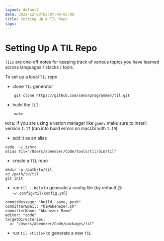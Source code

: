 ```yaml
---
layout: default
date: 2022-12-03T02:07:49-05:00
title: Setting Up A TIL Repo
tags: 
---
```


# Setting Up A TIL Repo

`TILs` are one-off notes for keeping track of various topics you have learned across languages / stacks / tools.

To set up a local `TIL` repo

- clone `TIL` generator

```
    git clone https://github.com/senorprogrammer/til.git
```

- build the `CLI`

```
    make
```

`NOTE`: if you are using a verion manager like `goenv` make sure to install version `1.17` (ran into build errors on macOS with `1.19`)

- add it as an alias

```
code  ~/.zshrc
alias til="/Users/abenezer/Code/tools/til/bin/til"
```

- create a `TIL` repo

```
mkdir -p /path/to/til
cd /path/to/til
git init
```

- run `til --help` to generate a config file (by default @ `~/.config/til/config.yml`)

```
commitMessage: "build, save, push"
committerEmail: "hi@abenezer.sh"
committerName: "Abenezer Mamo"
editor: "code"
targetDirectories:
  a: "/Users/abenezer/Code/packages/til"
```

- run `til <title>` to generate a new `TIL`


